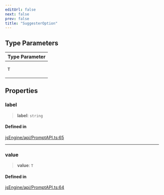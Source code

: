 ```yaml
---
editUrl: false
next: false
prev: false
title: "SuggesterOption"
---
```


## Type Parameters

<table>
<thead>
<tr>
<th>Type Parameter</th>
</tr>
</thead>
<tbody>
<tr>
<td>

`T`

</td>
</tr>
</tbody>
</table>

## Properties

### label

> **label**: `string`

#### Defined in

[jsEngine/api/PromptAPI.ts:65](https://github.com/mProjectsCode/obsidian-js-engine-plugin/blob/2a2cfe4836b2dabd89bbe1da5831eff3e3e8be62/jsEngine/api/PromptAPI.ts#L65)

***

### value

> **value**: `T`

#### Defined in

[jsEngine/api/PromptAPI.ts:64](https://github.com/mProjectsCode/obsidian-js-engine-plugin/blob/2a2cfe4836b2dabd89bbe1da5831eff3e3e8be62/jsEngine/api/PromptAPI.ts#L64)
